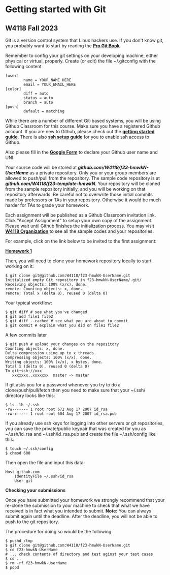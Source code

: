# Getting started with Git

## W4118 Fall 2023

Git is a version control system that Linux hackers use. If you don't know git, you probably want to start by reading the [**Pro Git Book**](https://git-scm.com/book/en/v2).

Remember to config your git settings on your developing machine, either physical or virtual, properly. Create (or edit) the file ~/.gitconfig with the following content

```
[user]
        name = YOUR_NAME_HERE
        email = YOUR_EMAIL_HERE
[color]
        diff = auto
        status = auto
        branch = auto
[push]
        default = matching
```

While there are a number of different Git-based systems, you will be using Github Classroom for this course. Make
sure you have a registered Github account. If you are new to Github, please check out the [**getting started
guide**](https://help.github.com/articles/set-up-git/). There is also [**ssh setup guide**](https://help.github.com/articles/connecting-to-github-with-ssh/) for you to enable ssh access to Github.

Also please fill in the [**Google Form**](https://forms.gle/YtxiSNDSfDPcFKXaA) to declare your Github user name and UNI.

Your source code will be stored at **_github.com/W4118/f23-hmwkN-UserName_** as a private repository. Only you or your group members are allowed to push/pull from the repository. The sample code repository is at **_github.com/W4118/f23-template-hmwkN_**. Your repository will be cloned from the sample repository initially, and you will be working on that repository afterwards. Be careful not to overwrite those initial commits made by professors or TAs in your repository. Otherwise it would be much harder for TAs to grade your homework.

Each assignment will be published as a Github Classroom invitation link. Click "Accept Assignment" to setup your own copy of the assignment. Please wait until Github finishes the initialization process. You may visit [**W4118 Organization**](https://github.com/w4118) to see all the sample codes and your repositories.

For example, click on the link below to be invited to the first assignment:

[**Homework 1**](https://classroom.github.com/a/ERMvfdUD)

Then, you will need to clone your homework repository locally to start working on it:

```
$ git clone git@github.com:W4118/f23-hmwkN-UserName.git
Initialized empty Git repository in f23-hmwkN-UserName/.git/
Receiving objects: 100% (x/x), done.
remote: Counting objects: x, done.
remote: Total x (delta 0), reused 0 (delta 0)
```

Your typical workflow:

```
$ git diff # see what you've changed
$ git add file1 file2
$ git diff --cached # see what you are about to commit
$ git commit # explain what you did on file1 file2
```

A few commits later

```
$ git push # upload your changes on the repository
Counting objects: x, done.
Delta compression using up to x threads.
Compressing objects: 100% (x/x), done.
Writing objects: 100% (x/x), x bytes, done.
Total x (delta 0), reused 0 (delta 0)
To git+ssh://xxx
   xxxxxxx..xxxxxxx  master -> master
```

If git asks you for a password whenever you try to do a clone/push/pull/fetch then you need to make sure that your ~/.ssh/ directory looks like this:

```
$ ls -lh ~/.ssh
-rw------- 1 root root 672 Aug 17 2007 id_rsa
-rw-r--r-- 1 root root 604 Aug 17 2007 id_rsa.pub
```

If you already use ssh keys for logging into other servers or git repositories, you can save the private/public keypair that was created for you as ~/.ssh/id_rsa and ~/.ssh/id_rsa.pub and create the file ~/.ssh/config like this:

```
$ touch ~/.ssh/config
$ chmod 600
```

Then open the file and input this data:

```
Host github.com
	IdentityFile ~/.ssh/id_rsa
	User git
```

**Checking your submissions**

Once you have submitted your homework we strongly recommend that your re-clone the submission to your machine to check that what we have received is in fact what you intended to submit.
**Note:** You can always submit again until the deadline. After the deadline, you will not be able to push to the git repository.

The procedure for doing so would be the following:

```
$ pushd /tmp
$ git clone git@github.com:W4118/f23-hmwkN-UserName.git
$ cd f23-hmwkN-UserName
# ... check contents of directory and test aginst your test cases
$ cd ..
$ rm -rf f23-hmwkN-UserName
$ popd
```
